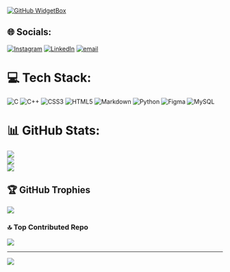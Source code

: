 [![GitHub WidgetBox](https://github-widgetbox.vercel.app/api/profile?username=Denisha-Madhura&data=followers,repositories,stars,commits&theme=nautilus)](https://github.com/Jurredr/github-widgetbox)
## 🌐 Socials:
[![Instagram](https://img.shields.io/badge/Instagram-%23E4405F.svg?logo=Instagram&logoColor=white)](https://instagram.com/denishamadhura) [![LinkedIn](https://img.shields.io/badge/LinkedIn-%230077B5.svg?logo=linkedin&logoColor=white)](https://linkedin.com/in/denisha-madhura-5384a331b) [![email](https://img.shields.io/badge/Email-D14836?logo=gmail&logoColor=white)](mailto:denisha.madhura2007@gmail.com) 

# 💻 Tech Stack:
![C](https://img.shields.io/badge/c-%2300599C.svg?style=flat&logo=c&logoColor=white) ![C++](https://img.shields.io/badge/c++-%2300599C.svg?style=flat&logo=c%2B%2B&logoColor=white) ![CSS3](https://img.shields.io/badge/css3-%231572B6.svg?style=flat&logo=css3&logoColor=white) ![HTML5](https://img.shields.io/badge/html5-%23E34F26.svg?style=flat&logo=html5&logoColor=white) ![Markdown](https://img.shields.io/badge/markdown-%23000000.svg?style=flat&logo=markdown&logoColor=white) ![Python](https://img.shields.io/badge/python-3670A0?style=flat&logo=python&logoColor=ffdd54) ![Figma](https://img.shields.io/badge/figma-%23F24E1E.svg?style=flat&logo=figma&logoColor=white) ![MySQL](https://img.shields.io/badge/mysql-4479A1.svg?style=flat&logo=mysql&logoColor=white)
# 📊 GitHub Stats:
![](https://github-readme-stats.vercel.app/api?username=Denisha-Madhura&theme=dark&hide_border=false&include_all_commits=false&count_private=false)<br/>
![](https://github-readme-streak-stats.herokuapp.com/?user=Denisha-Madhura&theme=dark&hide_border=false)<br/>
![](https://github-readme-stats.vercel.app/api/top-langs/?username=Denisha-Madhura&theme=dark&hide_border=false&include_all_commits=false&count_private=false&layout=compact)

## 🏆 GitHub Trophies
![](https://github-profile-trophy.vercel.app/?username=Denisha-Madhura&theme=radical&no-frame=false&no-bg=true&margin-w=4)

### 🔝 Top Contributed Repo
![](https://github-contributor-stats.vercel.app/api?username=Denisha-Madhura&limit=5&theme=dark&combine_all_yearly_contributions=true)

---
[![](https://visitcount.itsvg.in/api?id=Denisha-Madhura&icon=0&color=0)](https://visitcount.itsvg.in)

<!-- Proudly created with GPRM ( https://gprm.itsvg.in ) -->

